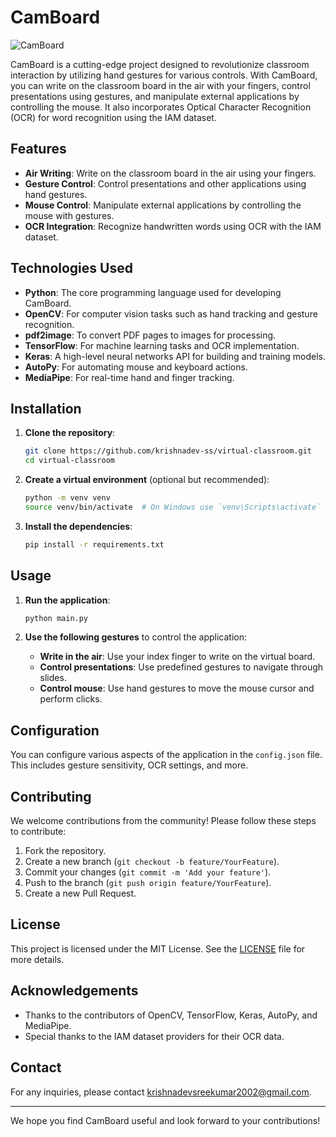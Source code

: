 # CamBoard
![CamBoard](https://t4.ftcdn.net/jpg/03/54/66/41/360_F_354664160_cCx8yZX9cpOf0XDb7aLLamG18SPiuSjN.jpg)


CamBoard is a cutting-edge project designed to revolutionize classroom interaction by utilizing hand gestures for various controls. With CamBoard, you can write on the classroom board in the air with your fingers, control presentations using gestures, and manipulate external applications by controlling the mouse. It also incorporates Optical Character Recognition (OCR) for word recognition using the IAM dataset.

## Features

- **Air Writing**: Write on the classroom board in the air using your fingers.
- **Gesture Control**: Control presentations and other applications using hand gestures.
- **Mouse Control**: Manipulate external applications by controlling the mouse with gestures.
- **OCR Integration**: Recognize handwritten words using OCR with the IAM dataset.

## Technologies Used

- **Python**: The core programming language used for developing CamBoard.
- **OpenCV**: For computer vision tasks such as hand tracking and gesture recognition.
- **pdf2image**: To convert PDF pages to images for processing.
- **TensorFlow**: For machine learning tasks and OCR implementation.
- **Keras**: A high-level neural networks API for building and training models.
- **AutoPy**: For automating mouse and keyboard actions.
- **MediaPipe**: For real-time hand and finger tracking.

## Installation

1. **Clone the repository**:
    ```sh
    git clone https://github.com/krishnadev-ss/virtual-classroom.git
    cd virtual-classroom
    ```

2. **Create a virtual environment** (optional but recommended):
    ```sh
    python -m venv venv
    source venv/bin/activate  # On Windows use `venv\Scripts\activate`
    ```

3. **Install the dependencies**:
    ```sh
    pip install -r requirements.txt
    ```

## Usage

1. **Run the application**:
    ```sh
    python main.py
    ```

2. **Use the following gestures** to control the application:
    - **Write in the air**: Use your index finger to write on the virtual board.
    - **Control presentations**: Use predefined gestures to navigate through slides.
    - **Control mouse**: Use hand gestures to move the mouse cursor and perform clicks.

## Configuration

You can configure various aspects of the application in the `config.json` file. This includes gesture sensitivity, OCR settings, and more.

## Contributing

We welcome contributions from the community! Please follow these steps to contribute:

1. Fork the repository.
2. Create a new branch (`git checkout -b feature/YourFeature`).
3. Commit your changes (`git commit -m 'Add your feature'`).
4. Push to the branch (`git push origin feature/YourFeature`).
5. Create a new Pull Request.

## License

This project is licensed under the MIT License. See the [LICENSE](LICENSE) file for more details.

## Acknowledgements

- Thanks to the contributors of OpenCV, TensorFlow, Keras, AutoPy, and MediaPipe.
- Special thanks to the IAM dataset providers for their OCR data.

## Contact

For any inquiries, please contact [krishnadevsreekumar2002@gmail.com](mailto:krishnadevsreekumar2002@gmail.com).

---

We hope you find CamBoard useful and look forward to your contributions!
